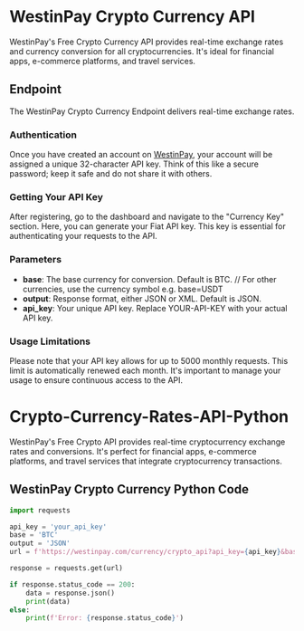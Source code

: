 # WestinPay Crypto Currency API

WestinPay's Free Crypto Currency API provides real-time exchange rates and currency conversion for all cryptocurrencies. It's ideal for financial apps, e-commerce platforms, and travel services.

## Endpoint

The WestinPay Crypto Currency Endpoint delivers real-time exchange rates.

### Authentication

Once you have created an account on [WestinPay](https://westinpay.com/merchant/register), your account will be assigned a unique 32-character API key. Think of this like a secure password; keep it safe and do not share it with others.

### Getting Your API Key

After registering, go to the dashboard and navigate to the "Currency Key" section. Here, you can generate your Fiat API key. This key is essential for authenticating your requests to the API.

### Parameters

- **base**: The base currency for conversion. Default is BTC. // For other currencies, use the currency symbol e.g. base=USDT
- **output**: Response format, either JSON or XML. Default is JSON.
- **api_key**: Your unique API key. Replace YOUR-API-KEY with your actual API key.

### Usage Limitations

Please note that your API key allows for up to 5000 monthly requests. This limit is automatically renewed each month. It's important to manage your usage to ensure continuous access to the API.



# Crypto-Currency-Rates-API-Python
WestinPay's Free Crypto API provides real-time cryptocurrency exchange rates and conversions. It's perfect for financial apps, e-commerce platforms, and travel services that integrate cryptocurrency transactions.


## WestinPay Crypto Currency Python Code

```python
import requests

api_key = 'your_api_key'
base = 'BTC'
output = 'JSON'
url = f'https://westinpay.com/currency/crypto_api?api_key={api_key}&base={base}&output={output}'

response = requests.get(url)

if response.status_code == 200:
    data = response.json()
    print(data)
else:
    print(f'Error: {response.status_code}')
